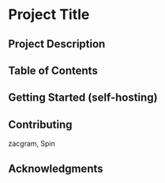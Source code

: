 # Project Title
## Project Description
## Table of Contents
## Getting Started (self-hosting)
## Contributing
zacgram, Spin
## Acknowledgments
